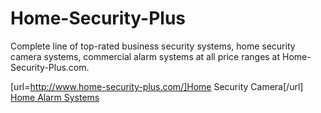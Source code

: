 Home-Security-Plus
==================

Complete line of top-rated business security systems, home security camera systems, commercial alarm systems at all price ranges at Home-Security-Plus.com.

[url=http://www.home-security-plus.com/]Home Security Camera[/url]
<a href = "http://www.home-security-plus.com/">Home Alarm Systems</a>
